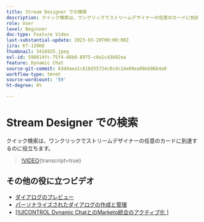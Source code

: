 ```yaml
---
title: Stream Designer での検索
description: クイック検索は、ワンクリックでストリームデザイナーの任意のカードに到達するのに役立ちます。
role: User
level: Beginner
doc-type: Feature Video
last-substantial-update: 2023-03-20T00:00:00Z
jira: KT-12968
thumbnail: 3416925.jpeg
exl-id: 598814fc-75f4-46b8-8975-c0a1c43b92ea
feature: Dynamic Chat
source-git-commit: 63d4aea1c818d35724c0cdc14e69ea00eb06b4a0
workflow-type: tm+mt
source-wordcount: '59'
ht-degree: 8%

---
```


# Stream Designer での検索

クイック検索は、ワンクリックでストリームデザイナーの任意のカードに到達するのに役立ちます。

>[!VIDEO](https://video.tv.adobe.com/v/3437237/?quality=12&learn=on&captions=jpn){transcript=true}

## その他の役に立つビデオ

* [ダイアログのプレビュー](dialogue-preview.md)
* [パーソナライズされたダイアログの作成と管理](dialogue-management.md)
* [[!UICONTROL Dynamic ChatとのMarketo統合のアクティブ化 &#x200B;]](marketo-integration.md)
